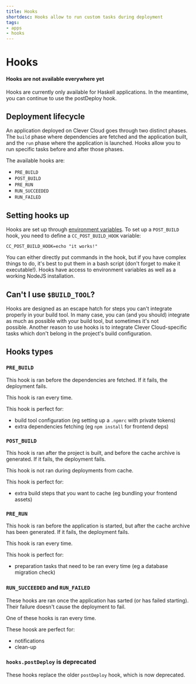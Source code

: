 ```yaml
---
title: Hooks
shortdesc: Hooks allow to run custom tasks during deployment
tags:
- apps
- hooks
---
```


# Hooks

<div class="panel panel-warning">
  <div class="panel-heading">
     <h4>Hooks are not available everywhere yet</h4>
  </div>
  <div class="panel-body">
    Hooks are currently only available for Haskell applications. In the meantime,
    you can continue to use the postDeploy hook.
  </div>
</div>

## Deployment lifecycle

An application deployed on Clever Cloud goes through two distinct phases. The
`build` phase where dependencies are fetched and the application built, and the
`run` phase where the application is launched. Hooks allow you to run specific
tasks before and after those phases.

The available hooks are:

 - `PRE_BUILD`
 - `POST_BUILD`
 - `PRE_RUN`
 - `RUN_SUCCEEDED`
 - `RUN_FAILED`

## Setting hooks up

Hooks are set up through [environment
variables](https://www.clever-cloud.com/doc/admin-console/environment-variables/).
To set up a `POST_BUILD` hook, you need to define a `CC_POST_BUILD_HOOK`
variable:

	CC_POST_BUILD_HOOK=echo "it works!"

You can either directly put commands in the hook, but if you have complex
things to do, it's best to put them in a bash script (don't forget to make it
executable!). Hooks have access to environment variables as well as a working
NodeJS installation.

## Can't I use `$BUILD_TOOL`?

Hooks are designed as an escape hatch for steps you can't integrate properly in
your build tool. In many case, you can (and you should) integrate as much as
possible with your build tool, but sometimes it's not possible. Another reason
to use hooks is to integrate Clever Cloud-specific tasks which don't belong in
the project's build configuration.

## Hooks types

### `PRE_BUILD`

This hook is ran before the dependencies are fetched. If it fails, the
deployment fails.

This hook is ran every time.

This hook is perfect for:

 - build tool configuration (eg setting up a `.npmrc` with private tokens)
 - extra dependencies fetching (eg `npm install` for frontend deps)

### `POST_BUILD`

This hook is ran after the project is built, and before the cache archive is
generated. If it fails, the deployment fails.

This hook is not ran during deployments from cache.

This hook is perfect for:

 - extra build steps that you want to cache (eg bundling your frontend assets)

### `PRE_RUN`

This hook is ran before the application is started, but after the cache archive
has been generated. If it fails, the deployment fails.

This hook is ran every time.

This hook is perfect for:

 - preparation tasks that need to be ran every time (eg a database migration check)

### `RUN_SUCCEEDED` and `RUN_FAILED`

These hooks are ran once the application has sarted (or has failed starting).
Their failure doesn't cause the deployment to fail.

One of these hooks is ran every time.

These hoosk are perfect for:

 - notifications
 - clean-up

### `hooks.postDeploy` is deprecated

These hooks replace the older `postDeploy` hook, which is now deprecated.
